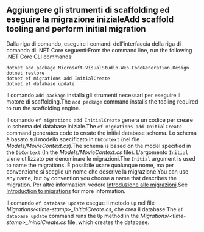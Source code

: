 <a name="cli"></a>
## <a name="add-scaffold-tooling-and-perform-initial-migration"></a><span data-ttu-id="2e3e4-101">Aggiungere gli strumenti di scaffolding ed eseguire la migrazione iniziale</span><span class="sxs-lookup"><span data-stu-id="2e3e4-101">Add scaffold tooling and perform initial migration</span></span>

<span data-ttu-id="2e3e4-102">Dalla riga di comando, eseguire i comandi dell'interfaccia della riga di comando di .NET Core seguenti:</span><span class="sxs-lookup"><span data-stu-id="2e3e4-102">From the command line, run the following .NET Core CLI commands:</span></span>

```console
dotnet add package Microsoft.VisualStudio.Web.CodeGeneration.Design
dotnet restore
dotnet ef migrations add InitialCreate
dotnet ef database update
```

<span data-ttu-id="2e3e4-103">Il comando `add package` installa gli strumenti necessari per eseguire il motore di scaffolding.</span><span class="sxs-lookup"><span data-stu-id="2e3e4-103">The `add package` command installs the tooling required to run the scaffolding engine.</span></span>

<span data-ttu-id="2e3e4-104">Il comando `ef migrations add InitialCreate` genera un codice per creare lo schema del database iniziale.</span><span class="sxs-lookup"><span data-stu-id="2e3e4-104">The `ef migrations add InitialCreate` command generates code to create the initial database schema.</span></span> <span data-ttu-id="2e3e4-105">Lo schema è basato sul modello specificato in `DbContext` (nel file *Models/MovieContext.cs*).</span><span class="sxs-lookup"><span data-stu-id="2e3e4-105">The schema is based on the model specified in the `DbContext` (In the *Models/MovieContext.cs* file).</span></span> <span data-ttu-id="2e3e4-106">L'argomento `Initial` viene utilizzato per denominare le migrazioni.</span><span class="sxs-lookup"><span data-stu-id="2e3e4-106">The `Initial` argument is used to name the migrations.</span></span> <span data-ttu-id="2e3e4-107">È possibile usare qualunque nome, ma per convenzione si sceglie un nome che descrive la migrazione.</span><span class="sxs-lookup"><span data-stu-id="2e3e4-107">You can use any name, but by convention you choose a name that describes the migration.</span></span> <span data-ttu-id="2e3e4-108">Per altre informazioni vedere [Introduzione alle migrazioni](xref:data/ef-mvc/migrations#introduction-to-migrations).</span><span class="sxs-lookup"><span data-stu-id="2e3e4-108">See [Introduction to migrations](xref:data/ef-mvc/migrations#introduction-to-migrations) for more information.</span></span>

<span data-ttu-id="2e3e4-109">Il comando `ef database update` esegue il metodo `Up` nel file *Migrations/\<time-stamp>_InitialCreate.cs*, che crea il database.</span><span class="sxs-lookup"><span data-stu-id="2e3e4-109">The `ef database update` command runs the `Up` method in the *Migrations/\<time-stamp>_InitialCreate.cs* file, which creates the database.</span></span>
